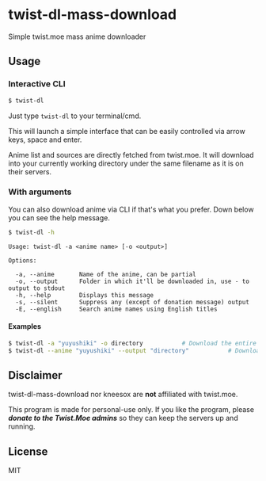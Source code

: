 # twist-dl-mass-download
Simple twist.moe mass anime downloader

## Usage

### Interactive CLI
```bash
$ twist-dl
```
Just type `twist-dl` to your terminal/cmd.

This will launch a simple interface that can be easily controlled via arrow keys, space and enter.

Anime list and sources are directly fetched from twist.moe. It will download into your currently working directory under the same filename as it is on their servers.

### With arguments

You can also download anime via CLI if that's what you prefer. Down below you can see the help message.
```bash
$ twist-dl -h
```
```
Usage: twist-dl -a <anime name> [-o <output>]

Options:

  -a, --anime       Name of the anime, can be partial
  -o, --output      Folder in which it'll be downloaded in, use - to output to stdout
  -h, --help        Displays this message
  -s, --silent      Suppress any (except of donation message) output
  -E, --english     Search anime names using English titles
```
#### Examples
```bash
$ twist-dl -a "yuyushiki" -o directory           # Download the entire of Yuyushiki
$ twist-dl --anime "yuyushiki" --output "directory"           # Download the entire of Yuyushiki
```

## Disclaimer

twist-dl-mass-download nor kneesox are **not** affiliated with twist.moe.

This program is made for personal-use only. If you like the program, please ***donate to the Twist.Moe admins*** so they can keep the servers up and running.

## License

MIT
